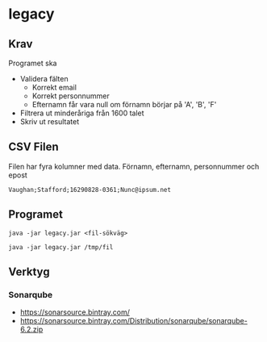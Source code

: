 # legacy

## Krav
Programet ska
  - Validera fälten
    - Korrekt email
    - Korrekt personnummer
    - Efternamn får vara null om förnamn börjar på 'A', 'B', 'F'
  - Filtrera ut minderåriga från 1600 talet
  - Skriv ut resultatet 

## CSV Filen
Filen har fyra kolumner med data. Förnamn, efternamn, personnummer och epost

     
    Vaughan;Stafford;16290828-0361;Nunc@ipsum.net
    
## Programet

    java -jar legacy.jar <fil-sökväg>
    
    java -jar legacy.jar /tmp/fil
    

## Verktyg
### Sonarqube
 - https://sonarsource.bintray.com/
 - https://sonarsource.bintray.com/Distribution/sonarqube/sonarqube-6.2.zip
